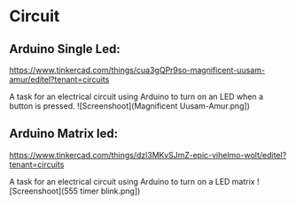 # Circuit

## Arduino Single Led:

https://www.tinkercad.com/things/cua3gQPr9so-magnificent-uusam-amur/editel?tenant=circuits

A task for an electrical circuit using Arduino to turn on an LED when a button is pressed.
![Screenshoot](Magnificent Uusam-Amur.png])


## Arduino Matrix led:

https://www.tinkercad.com/things/dzl3MKvSJmZ-epic-vihelmo-wolt/editel?tenant=circuits

A task for an electrical circuit using Arduino to turn on a LED matrix
![Screenshoot](555 timer blink.png])
